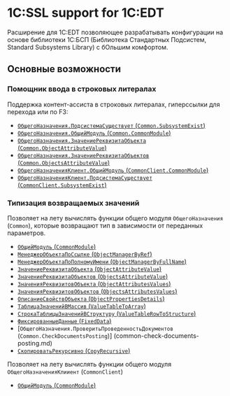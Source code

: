 # 1C:SSL support for 1C:EDT

Расширение для 1C:EDT позволяющее разрабатывать конфигурации на основе библиотеки 1С:БСП (Библиотека Стандартных Подсистем, Standard Subsystems Library) с бОльшим комфортом.

## Основные возможности

### Помощник ввода в строковых литералах

Поддержка контент-ассиста в строковых литералах, гиперссылки для перехода или по F3:

* [`ОбщегоНазначения.ПодсистемаСуществует` (`Common.SubsystemExist`)](common-subsystem-exist.md)
* [`ОбщегоНазначения.ОбщийМодуль` (`Common.CommonModule`)](common-common-module.md)
* [`ОбщегоНазначения.ЗначениеРеквизитаОбъекта` (`Common.ObjectAttributeValue`)](common-object-attribute-value.md)
* [`ОбщегоНазначения.ЗначениеРеквизитаОбъектов` (`Common.ObjectsAttributeValue`)](common-objects-attribute-value.md)
* [`ОбщегоНазначенияКлиент.ОбщийМодуль` (`CommonClient.CommonModule`)](common-client-common-module.md)
* [`ОбщегоНазначенияКлиент.ПодсистемаСуществует` (`CommonClient.SubsystemExist`)](common-client-subsystem-exist.md)


### Типизация возвращаемых значений

Позволяет на лету вычислять функции общего модуля `ОбщегоНазначения` (`Common`), которые возвращают тип в зависимости от переданных параметров.

* [`ОбщийМодуль` (`CommonModule`)](common-common-module.md)
* [`МенеджерОбъектаПоСсылке` (`ObjectManagerByRef`)](common-object-manager-by-ref.md)
* [`МенеджерОбъектаПоПолномуИмени` (`ObjectManagerByFullName`)](common-object-manager-by-full-name.md)
* [`ЗначениеРеквизитаОбъекта` (`ObjectAttributeValue`)](common-object-attribute-value.md)
* [`ЗначениеРеквизитаОбъектов` (`ObjectsAttributeValue`)](common-objects-attribute-value.md)
* [`ЗначенияРеквизитовОбъекта` (`ObjectAttributesValues`)](common-object-attributes-values.md)
* [`ЗначенияРеквизитовОбъектов` (`ObjectsAttributesValues`)](common-objects-attribute-value.md)
* [`ОписаниеСвойствОбъекта` (`ObjectPropertiesDetails`)](common-object-properties-details.md)
* [`ТаблицаЗначенийВМассив` (`ValueTableToArray`)](common-value-table-to-array.md)
* [`СтрокаТаблицыЗначенийВСтруктуру` (`ValueTableRowToStructure`)](common-value-table-row-to-structure.md)
* [`ФиксированныеДанные` (`FixedData`)](common-value-fixed-data.md)
* [`ОбщегоНазначения.ПроверитьПроведенностьДокументов` (`Common.CheckDocumentsPosting`)] (common-check-documents-posting.md)
* [`СкопироватьРекурсивно` (`CopyRecursive`)](common-copy-recursive.md)

Позволяет на лету вычислять функции общего модуля `ОбщегоНазначенияКлииент` (`CommonClient`)

* [`ОбщийМодуль` (`CommonModule`)](common-client-common-module.md)
